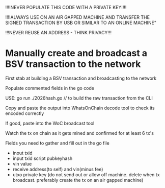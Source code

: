 !!!!NEVER POPULATE THIS CODE WITH A PRIVATE KEY!!!!

!!!!ALWAYS USE ON AN AIR GAPPED MACHINE AND TRANSFER THE SIGNED TRANSACTION BY USB OR SIMILAR TO AN ONLINE MACHINE"

!!!NEVER REUSE AN ADDRESS - THINK PRIVACY!!!

# Manually create and broadcast a BSV transaction to the network

First stab at building a BSV transaction and broadcasting to the network

Populate commented fields in the go code

USE: go run ./2026hash.go // to build the raw transaction from the CLI

Copy and paste the output into WhatsOnChain decode tool to check its encoded correctly

If good, paste into the WoC broadcast tool

Watch the tx on chain as it gets mined and confirmed for at least 6 tx's

Fields you need to gather and fill out in the go file
* inout txid
* input txid script pubkeyhash
* vin value
* receive address(to self) and vin(minus fee)
* utxo private key (do not send out or allow off machine. delete when tx broadcast. preferably create the tx on an air gapped machine)
